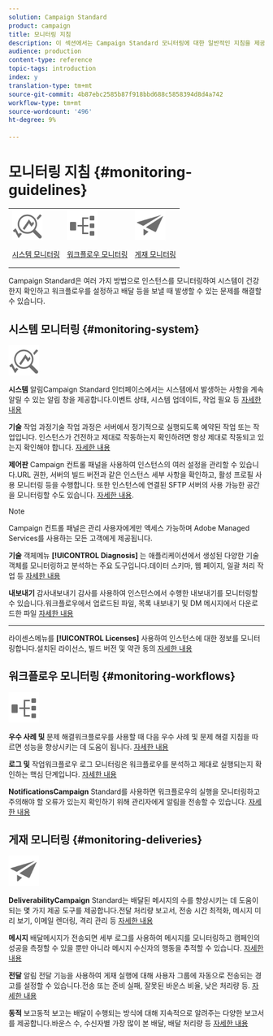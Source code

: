 ```yaml
---
solution: Campaign Standard
product: campaign
title: 모니터링 지침
description: 이 섹션에서는 Campaign Standard 모니터링에 대한 일반적인 지침을 제공합니다.
audience: production
content-type: reference
topic-tags: introduction
index: y
translation-type: tm+mt
source-git-commit: 4b87ebc2585b87f918bbd688c5858394d8d4a742
workflow-type: tm+mt
source-wordcount: '496'
ht-degree: 9%

---
```



# 모니터링 지침 {#monitoring-guidelines}

<table>
<tr><td><img src="assets/do-not-localize/icon_system.svg" width="60px"><p><a href="#monitoring-system">시스템 모니터링</a></p></td>
<td><img src="assets/do-not-localize/icon_workflows.svg" width="60px"><p><a href="#moniroting-workflows">워크플로우 모니터링</a></p></td>
<td><img src="assets/do-not-localize/icon_send.svg" width="60px"><p><a href="#monitoring-deliveries">게재 모니터링</a></p></td></tr>
</table>

Campaign Standard은 여러 가지 방법으로 인스턴스를 모니터링하여 시스템이 건강한지 확인하고 워크플로우를 설정하고 배달 등을 보낼 때 발생할 수 있는 문제를 해결할 수 있습니다.

## 시스템 모니터링 {#monitoring-system}

<img src="assets/do-not-localize/icon_system.svg" width="60px">

**시스템**
알림Campaign Standard 인터페이스에서는 시스템에서 발생하는 사항을 계속 알릴 수 있는 알림 창을 제공합니다.이벤트 상태, 시스템 업데이트, 작업 필요 등 [자세한 내용](../../start/using/interface-description.md#top-bar)


**기술**
작업 과정기술 작업 과정은 서버에서 정기적으로 실행되도록 예약된 작업 또는 작업입니다. 인스턴스가 건전하고 제대로 작동하는지 확인하려면 항상 제대로 작동되고 있는지 확인해야 합니다. [자세한 내용](../../administration/using/technical-workflows.md)

**제어판**
Campaign 컨트롤 패널을 사용하여 인스턴스의 여러 설정을 관리할 수 있습니다.URL 권한, 서버의 빌드 버전과 같은 인스턴스 세부 사항을 확인하고, 활성 프로필 사용 모니터링 등을 수행합니다. 또한 인스턴스에 연결된 SFTP 서버의 사용 가능한 공간을 모니터링할 수도 있습니다. [자세한 내용](https://docs.adobe.com/content/help/ko-KR/control-panel/using/control-panel-home.html).

>[!NOTE]
>
>Campaign 컨트롤 패널은 관리 사용자에게만 액세스 가능하며 Adobe Managed Services를 사용하는 모든 고객에게 제공됩니다.

**기술**
객체메뉴 **[!UICONTROL Diagnosis]** 는 애플리케이션에서 생성된 다양한 기술 객체를 모니터링하고 분석하는 주요 도구입니다.데이터 스키마, 웹 페이지, 일괄 처리 작업 등 [자세한 내용](../../developing/using/monitoring-data-model-changes.md)

**내보내기**
감사내보내기 감사를 사용하여 인스턴스에서 수행한 내보내기를 모니터링할 수 있습니다.워크플로우에서 업로드된 파일, 목록 내보내기 및 DM 메시지에서 다운로드한 파일
[자세한 내용](../../administration/using/auditing-export-logs.md)

****
라이센스메뉴를  **[!UICONTROL Licenses]** 사용하여 인스턴스에 대한 정보를 모니터링합니다.설치된 라이선스, 빌드 버전 및 약관 동의
[자세한 내용](../../administration/using/licenses.md)

## 워크플로우 모니터링 {#monitoring-workflows}

<img src="assets/do-not-localize/icon_workflows.svg" width="60px">

**우수 사례 및**
문제 해결워크플로우를 사용할 때 다음 우수 사례 및 문제 해결 지침을 따르면 성능을 향상시키는 데 도움이 됩니다.
[자세한 내용](../../automating/using/best-practices-workflows.md)

**로그 및**
작업워크플로우 로그 모니터링은 워크플로우를 분석하고 제대로 실행되는지 확인하는 핵심 단계입니다.
[자세한 내용](../../automating/using/monitoring-workflow-execution.md#workflow-log-and-tasks)

**NotificationsCampaign**
Standard를 사용하면 워크플로우의 실행을 모니터링하고 주의해야 할 오류가 있는지 확인하기 위해 관리자에게 알림을 전송할 수 있습니다.
[자세한 내용](../../automating/using/monitoring-workflow-execution.md#error-management)

## 게재 모니터링 {#monitoring-deliveries}

<img src="assets/do-not-localize/icon_send.svg" width="60px">

**DeliverabilityCampaign**
Standard는 배달된 메시지의 수를 향상시키는 데 도움이 되는 몇 가지 제공 도구를 제공합니다.전달 처리량 보고서, 전송 시간 최적화, 메시지 미리 보기, 이메일 렌더링, 격리 관리 등
[자세한 내용](../../sending/using/about-deliverability.md)

**메시지**
배달메시지가 전송되면 세부 로그를 사용하여 메시지를 모니터링하고 캠페인의 성공을 측정할 수 있을 뿐만 아니라 메시지 수신자의 행동을 추적할 수 있습니다.
[자세한 내용](../../sending/using/monitoring-a-delivery.md)

**전달**
알림 전달 기능을 사용하여 게재 실행에 대해 사용자 그룹에 자동으로 전송되는 경고를 설정할 수 있습니다.전송 또는 준비 실패, 잘못된 바운스 비율, 낮은 처리량 등.
[자세한 내용](../../sending/using/receiving-alerts-when-failures-happen.md)

**동적**
보고동적 보고는 배달이 수행되는 방식에 대해 지속적으로 알려주는 다양한 보고서를 제공합니다.바운스 수, 수신자별 가장 많이 본 배달, 배달 처리량 등
[자세한 내용](../../reporting/using/about-dynamic-reports.md)
